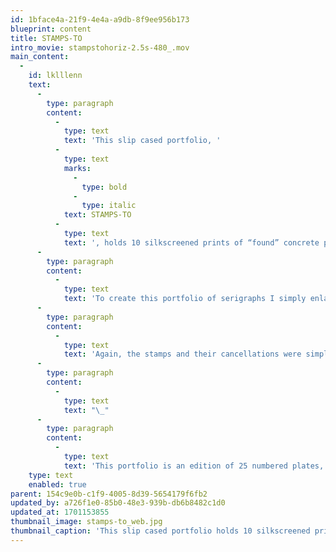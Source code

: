 ```yaml
---
id: 1bface4a-21f9-4e4a-a9db-8f9ee956b173
blueprint: content
title: STAMPS-TO
intro_movie: stampstohoriz-2.5s-480_.mov
main_content:
  -
    id: lklllenn
    text:
      -
        type: paragraph
        content:
          -
            type: text
            text: 'This slip cased portfolio, '
          -
            type: text
            marks:
              -
                type: bold
              -
                type: italic
            text: STAMPS-TO
          -
            type: text
            text: ', holds 10 silkscreened prints of “found” concrete poems. This series of prints present the viewer with a different kind of “stamp collection”— one that focuses attention on the relationship of existing postage stamps found with their cancellations on mailed envelopes. Although their relationships may appear obvious to serve their practical purpose and thus not require any further attention, this creates an unexpected expressive result with often a powerful poetic result—which we tend to overlook due to their small scale (and indeed, we often overlook the small things in life!).'
      -
        type: paragraph
        content:
          -
            type: text
            text: 'To create this portfolio of serigraphs I simply enlarged the original postage stamp with its respective cancellation and deleted all extraneous surrounding matter to focus attention on what their chance combination held. The poetic results ranges from the humorous to the revolting. In most cases the subject matter used our country’s representations of symbols—which creates the ironic note that the combined graphic elements were actually created by one of our governmental offices . That said, imagine for a moment the reality that our government “promotes” the very idea that “war is better business”, or decided to shoot holes through our national flag, or made a Duchamp’s Mona Lisa out of Eleanor Roosevelt!'
      -
        type: paragraph
        content:
          -
            type: text
            text: 'Again, the stamps and their cancellations were simply proportionately enlarged but printed without any alterations—except for the fact that their combined result was printed in one color merely to enhance their combined relationship. Selections for the portfolio were limited to US stamps— realizing the endless possibilities that are created daily on a national and international scale.'
      -
        type: paragraph
        content:
          -
            type: text
            text: "\_"
      -
        type: paragraph
        content:
          -
            type: text
            text: 'This portfolio is an edition of 25 numbered plates, 10 plates in each portfolio. Each print is signed by the artist/poet, dated 1968'
    type: text
    enabled: true
parent: 154c9e0b-c1f9-4005-8d39-5654179f6fb2
updated_by: a726f1e0-85b0-48e3-939b-db6b8482c1d0
updated_at: 1701153855
thumbnail_image: stamps-to_web.jpg
thumbnail_caption: 'This slip cased portfolio holds 10 silkscreened prints of “found” concrete poems. Prints are enlarged US postage stamps with their postal cancellations found on mailed envelopes, in which their accidental fusions of words and images created a unique sense of poetics. Each print is signed by the artist/poet. A limited portfolio edition of 25 numbered copies, 43 x 43 cm.'
---
```

